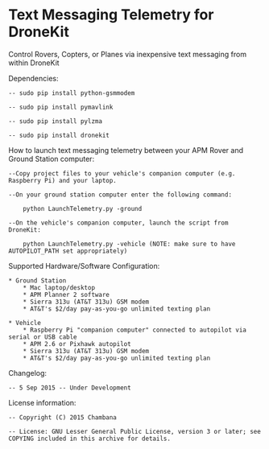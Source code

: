 # Text Messaging Telemetry for DroneKit
Control Rovers, Copters, or Planes via inexpensive text messaging from within DroneKit

Dependencies:  

    -- sudo pip install python-gsmmodem
    
    -- sudo pip install pymavlink
    
    -- sudo pip install pylzma
        
    -- sudo pip install dronekit


How to launch text messaging telemetry between your APM Rover and Ground Station computer:

    --Copy project files to your vehicle's companion computer (e.g. Raspberry Pi) and your laptop.
    
    --On your ground station computer enter the following command:  
    
        python LaunchTelemetry.py -ground
        
    --On the vehicle's companion computer, launch the script from DroneKit:
    
        python LaunchTelemetry.py -vehicle (NOTE: make sure to have AUTOPILOT_PATH set appropriately)
        

Supported Hardware/Software Configuration:

    * Ground Station
        * Mac laptop/desktop
        * APM Planner 2 software
        * Sierra 313u (AT&T 313u) GSM modem
        * AT&T's $2/day pay-as-you-go unlimited texting plan
    
    * Vehicle
        * Raspberry Pi "companion computer" connected to autopilot via serial or USB cable
        * APM 2.6 or Pixhawk autopilot
        * Sierra 313u (AT&T 313u) GSM modem
        * AT&T's $2/day pay-as-you-go unlimited texting plan


Changelog: 

    -- 5 Sep 2015 -- Under Development 
    
License information:

    -- Copyright (C) 2015 Chambana

    -- License: GNU Lesser General Public License, version 3 or later; see COPYING included in this archive for details.